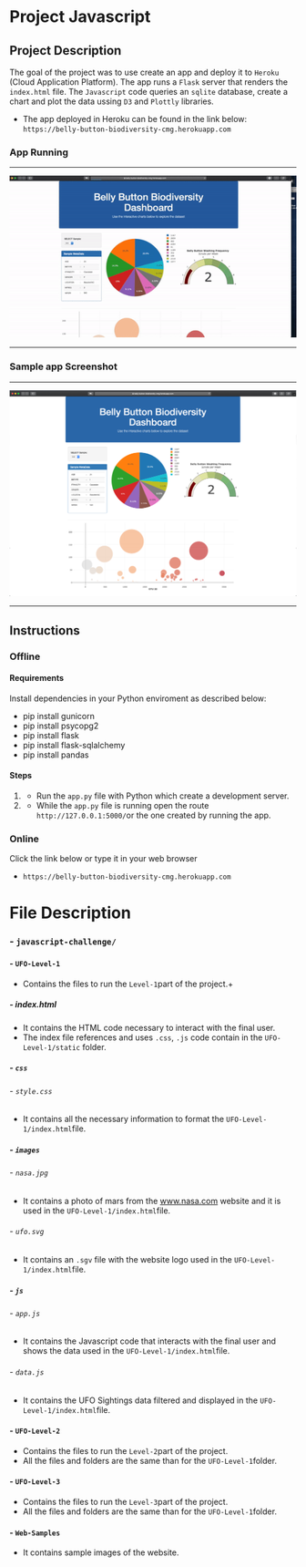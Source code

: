 # Project Javascript

## Project Description
The goal of the project was to use create an app and deploy it to `Heroku` (Cloud Application Platform).
The app runs a `Flask` server that renders the `index.html` file. The `Javascript` code queries an `sqlite` database, create a chart and plot the data ussing `D3` and `Plottly` libraries.
- The app deployed in Heroku can be found in the link below:
`https://belly-button-biodiversity-cmg.herokuapp.com`

### App Running 
<hr>

![App Running](Screenshots/Belly_Button_Biodiversity_app.gif "App Running")
<hr>



### Sample app Screenshot
<hr> 

![Screenshot](Screenshots/Belly_Button_Biodiversity_app.png "Screenshot")

<hr>

## Instructions

### Offline
#### Requirements 
Install dependencies in your Python enviroment as described below:
- pip install gunicorn
- pip install psycopg2
- pip install flask
- pip install flask-sqlalchemy
- pip install pandas

#### Steps
1. - Run the `app.py` file with Python which create a development server.
2. - While the `app.py` file is running open the route `http://127.0.0.1:5000/`or the one created by running the app.

### Online
Click the link below or type it in your web browser
- `https://belly-button-biodiversity-cmg.herokuapp.com`

# File Description
### - `javascript-challenge/`
#### - `UFO-Level-1`
- Contains the files to run the `Level-1`part of the project.+
##### - index.html
- It contains the HTML code necessary to interact with the final user.
- The index file references and uses `.css`, `.js` code contain in the `UFO-Level-1/static` folder.
##### - `css` 
###### - `style.css`
- It contains all the necessary information to format the `UFO-Level-1/index.html`file.
##### - `images` 
###### - `nasa.jpg`
- It contains a photo of mars from the www.nasa.com website and it is used in the `UFO-Level-1/index.html`file.
###### - `ufo.svg`
- It contains an `.sgv` file with the website logo used in the `UFO-Level-1/index.html`file.
##### - `js` 
###### - `app.js`
- It contains the Javascript code that interacts with the final user and shows the data used in the `UFO-Level-1/index.html`file.
###### - `data.js`
- It contains the UFO Sightings data filtered and displayed in the `UFO-Level-1/index.html`file.
#### - `UFO-Level-2`
- Contains the files to run the `Level-2`part of the project.
- All the files and folders are the same than for the `UFO-Level-1`folder.
#### - `UFO-Level-3`
- Contains the files to run the `Level-3`part of the project.
- All the files and folders are the same than for the `UFO-Level-1`folder.
#### - `Web-Samples`
- It contains sample images of the website.
